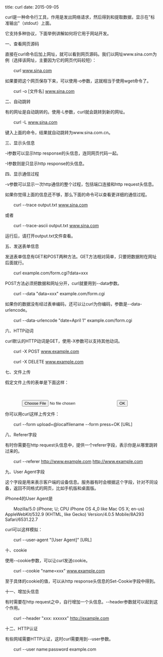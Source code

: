 title: curl
date: 2015-09-05

curl是一种命令行工具，作用是发出网络请求，然后得到和提取数据，显示在"标准输出"（stdout）上面。

它支持多种协议，下面举例讲解如何将它用于网站开发。

一、查看网页源码

直接在curl命令后加上网址，就可以看到网页源码。我们以网址www.sina.com为例（选择该网址，主要因为它的网页代码较短）：

　　curl www.sina.com

如果要把这个网页保存下来，可以使用-o参数，这就相当于使用wget命令了。

　　curl -o [文件名] www.sina.com

二、自动跳转

有的网址是自动跳转的。使用-L参数，curl就会跳转到新的网址。

　　curl -L www.sina.com

键入上面的命令，结果就自动跳转为www.sina.com.cn。

三、显示头信息

-i参数可以显示http response的头信息，连同网页代码一起。

-I参数则是只显示http response的头信息。

四、显示通信过程

-v参数可以显示一次http通信的整个过程，包括端口连接和http request头信息。

如果你觉得上面的信息还不够，那么下面的命令可以查看更详细的通信过程。

　　curl --trace output.txt www.sina.com

或者

　　curl --trace-ascii output.txt www.sina.com

运行后，请打开output.txt文件查看。

五、发送表单信息

发送表单信息有GET和POST两种方法。GET方法相对简单，只要把数据附在网址后面就行。

　　curl example.com/form.cgi?data=xxx

POST方法必须把数据和网址分开，curl就要用到--data参数。

　　curl --data "data=xxx" example.com/form.cgi

如果你的数据没有经过表单编码，还可以让curl为你编码，参数是--data-urlencode。

　　curl --data-urlencode "date=April 1" example.com/form.cgi

六、HTTP动词

curl默认的HTTP动词是GET，使用-X参数可以支持其他动词。

　　curl -X POST www.example.com

　　curl -X DELETE www.example.com

七、文件上传

假定文件上传的表单是下面这样：

　　<form method="POST" enctype='multipart/form-data' action="upload.cgi">
　　　　<input type=file name=upload>
　　　　<input type=submit name=press value="OK">
　　</form>

你可以用curl这样上传文件：

　　curl --form upload=@localfilename --form press=OK [URL]

八、Referer字段

有时你需要在http request头信息中，提供一个referer字段，表示你是从哪里跳转过来的。

　　curl --referer http://www.example.com http://www.example.com

九、User Agent字段

这个字段是用来表示客户端的设备信息。服务器有时会根据这个字段，针对不同设备，返回不同格式的网页，比如手机版和桌面版。

iPhone4的User Agent是

　　Mozilla/5.0 (iPhone; U; CPU iPhone OS 4_0 like Mac OS X; en-us) AppleWebKit/532.9 (KHTML, like Gecko) Version/4.0.5 Mobile/8A293 Safari/6531.22.7

curl可以这样模拟：

　　curl --user-agent "[User Agent]" [URL]

十、cookie

使用--cookie参数，可以让curl发送cookie。

　　curl --cookie "name=xxx" www.example.com

至于具体的cookie的值，可以从http response头信息的Set-Cookie字段中得到。

十一、增加头信息

有时需要在http request之中，自行增加一个头信息。--header参数就可以起到这个作用。

　　curl --header "xxx: xxxxxx" http://example.com

十二、HTTP认证

有些网域需要HTTP认证，这时curl需要用到--user参数。

　　curl --user name:password example.com
